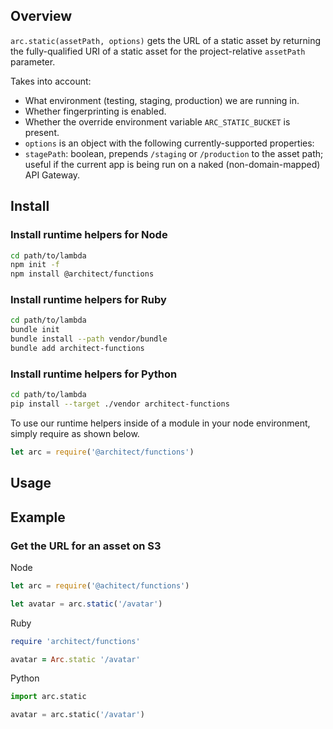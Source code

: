 ## Overview

`arc.static(assetPath, options)` gets the URL of a static asset by returning the fully-qualified URI of a static asset for the project-relative `assetPath` parameter. 

Takes into account:

- What environment (testing, staging, production) we are running in.
- Whether fingerprinting is enabled.
- Whether the override environment variable `ARC_STATIC_BUCKET` is present.
- `options` is an object with the following currently-supported properties:
- `stagePath`: boolean, prepends `/staging` or `/production` to the asset path; useful if the current app is being run on a naked (non-domain-mapped) API Gateway.


## Install

### Install runtime helpers for Node

```bash
cd path/to/lambda
npm init -f
npm install @architect/functions
```

### Install runtime helpers for Ruby

```bash
cd path/to/lambda
bundle init
bundle install --path vendor/bundle
bundle add architect-functions
```

### Install runtime helpers for Python

```bash
cd path/to/lambda
pip install --target ./vendor architect-functions
```

To use our runtime helpers inside of a module in your node environment, simply require as shown below.

```js
let arc = require('@architect/functions')
```

## Usage

## Example

### Get the URL for an asset on S3 

Node

```javascript
let arc = require('@achitect/functions')

let avatar = arc.static('/avatar')
```

Ruby

```ruby
require 'architect/functions'

avatar = Arc.static '/avatar'
```

Python

```python
import arc.static

avatar = arc.static('/avatar')
```